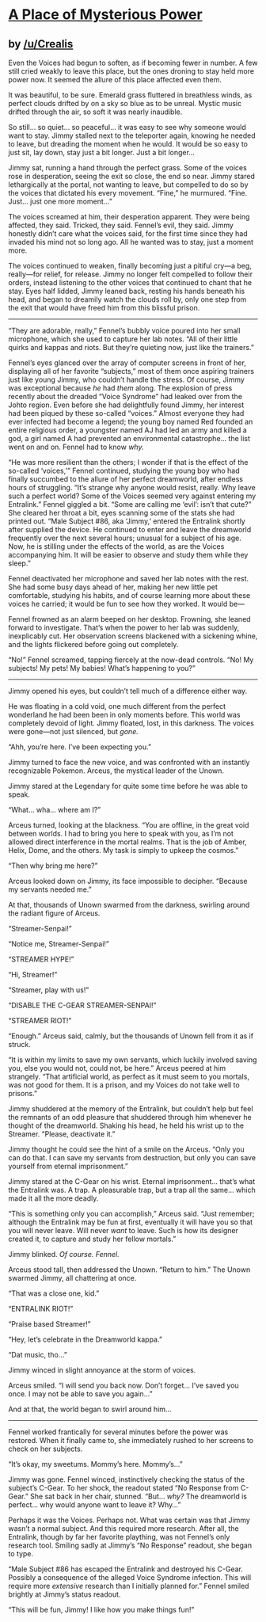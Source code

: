 # [A Place of Mysterious Power](http://www.reddit.com/r/twitchplayspokemon/comments/289f65/lore_a_place_of_mysterious_power_very_long/)
## by [/u/Crealis](http://www.reddit.com/user/Crealis)


Even the Voices had begun to soften, as if becoming fewer in number.  A few still cried weakly to leave this place, but the ones droning to stay held more power now.  It seemed the allure of this place affected even them.

It was beautiful, to be sure.  Emerald grass fluttered in breathless winds, as perfect clouds drifted by on a sky so blue as to be unreal.  Mystic music drifted through the air, so soft it was nearly inaudible.

So still… so quiet… so peaceful… it was easy to see why someone would want to stay.  Jimmy stalled next to the teleporter again, knowing he needed to leave, but dreading the moment when he would.  It would be so easy to just sit, lay down, stay just a bit longer. Just a bit longer…

Jimmy sat, running a hand through the perfect grass.  Some of the voices rose in desperation, seeing the exit so close, the end so near.  Jimmy stared lethargically at the portal, not wanting to leave, but compelled to do so by the voices that dictated his every movement.  “Fine,” he murmured. “Fine.  Just… just one more moment…”

The voices screamed at him, their desperation apparent.  They were being affected, they said. Tricked, they said.  Fennel’s evil, they said.  Jimmy honestly didn’t care what the voices said, for the first time since they had invaded his mind not so long ago.  All he wanted was to stay, just a moment more.

The voices continued to weaken, finally becoming just a pitiful cry—a beg, really—for relief, for release.  Jimmy no longer felt compelled to follow their orders, instead listening to the other voices that continued to chant that he stay.  Eyes half lidded, Jimmy leaned back, resting his hands beneath his head, and began to dreamily watch the clouds roll by, only one step from the exit that would have freed him from this blissful prison.

***

“They are adorable, really,” Fennel’s bubbly voice poured into her small microphone, which she used to capture her lab notes.  “All of their little quirks and kappas and riots. But they’re quieting now, just like the trainers.”

Fennel’s eyes glanced over the array of computer screens in front of her, displaying all of her favorite “subjects,” most of them once aspiring trainers just like young Jimmy, who couldn’t handle the stress.  Of course, Jimmy was exceptional because *he* had *them* along.  The explosion of press recently about the dreaded “Voice Syndrome” had leaked over from the Johto region.  Even before she had delightfully found Jimmy, her interest had been piqued by these so-called “voices.”  Almost everyone they had ever infected had become a legend; the young boy named Red founded an entire religious order, a youngster named AJ had led an army and killed a god, a girl named A had prevented an environmental catastrophe… the list went on and on.  Fennel had to know *why.*

“He was more resilient than the others; I wonder if that is the effect of the so-called ‘voices,’” Fennel continued, studying the young boy who had finally succumbed to the allure of her perfect dreamworld, after endless hours of struggling.  “It’s strange why anyone would resist, really.  Why leave such a perfect world?  Some of the Voices seemed very against entering my Entralink.”  Fennel giggled a bit.  “Some are calling me ‘evil’: isn’t that cute?”  She cleared her throat a bit, eyes scanning some of the stats she had printed out.  “Male Subject #86, aka ‘Jimmy,’ entered the Entralink shortly after supplied the device.  He continued to enter and leave the dreamworld frequently over the next several hours; unusual for a subject of his age.  Now, he is stilling under the effects of the world, as are the Voices accompanying him.  It will be easier to observe and study them while they sleep.”

Fennel deactivated her microphone and saved her lab notes with the rest.  She had some busy days ahead of her, making her new little pet comfortable, studying his habits, and of course learning more about these voices he carried; it would be fun to see how they worked. It would be—

Fennel frowned as an alarm beeped on her desktop.  Frowning, she leaned forward to investigate.  That’s when the power to her lab was suddenly, inexplicably cut.  Her observation screens blackened with a sickening whine, and the lights flickered before going out completely.

“No!” Fennel screamed, tapping fiercely at the now-dead controls.  “No! My subjects! My pets! My babies!  What’s happening to you?”

***

Jimmy opened his eyes, but couldn’t tell much of a difference either way.

He was floating in a cold void, one much different from the perfect wonderland he had been been in only moments before.  This world was completely devoid of light.  Jimmy floated, lost, in this darkness.  The voices were gone—not just silenced, but *gone.*

“Ahh, you’re here.  I’ve been expecting you.”

Jimmy turned to face the new voice, and was confronted with an instantly recognizable Pokemon.  Arceus, the mystical leader of the Unown.

Jimmy stared at the Legendary for quite some time before he was able to speak.

“What… wha… where am I?”

Arceus turned, looking at the blackness.  “You are offline, in the great void between worlds.  I had to bring you here to speak with you, as I’m not allowed direct interference in the mortal realms. That is the job of Amber, Helix, Dome, and the others.  My task is simply to upkeep the cosmos.”

“Then why bring me here?”

Arceus looked down on Jimmy, its face impossible to decipher.  “Because my servants needed me.”

At that, thousands of Unown swarmed from the darkness, swirling around the radiant figure of Arceus.

“Streamer-Senpai!”

“Notice me, Streamer-Senpai!”

“STREAMER HYPE!”

“Hi, Streamer!”

“Streamer, play with us!”

“DISABLE THE C-GEAR STREAMER-SENPAI!”

“STREAMER RIOT!”

“Enough.” Arceus said, calmly, but the thousands of Unown fell from it as if struck.

“It is within my limits to save my own servants, which luckily involved saving you, else you would not, could not, be here.”  Arceus peered at him strangely.  “That artificial world, as perfect as it must seem to you mortals, was not good for them.  It is a prison, and my Voices do not take well to prisons.”

Jimmy shuddered at the memory of the Entralink, but couldn’t help but feel the remnants of an odd pleasure that shuddered through him whenever he thought of the dreamworld.  Shaking his head, he held his wrist up to the Streamer.  “Please, deactivate it.”

Jimmy thought he could see the hint of a smile on the Arceus.  “Only you can do that.  I can save my servants from destruction, but only you can save yourself from eternal imprisonment.”

Jimmy stared at the C-Gear on his wrist.  Eternal imprisonment… that’s what the Entralink was.  A trap.  A pleasurable trap, but a trap all the same… which made it all the more deadly.

“This is something only you can accomplish,” Arceus said. “Just remember; although the Entralink may be fun at first, eventually it will have you so that you will never leave.  Will never *want* to leave.  Such is how its designer created it, to capture and study her fellow mortals.”

Jimmy blinked.  *Of course. Fennel.*

Arceus stood tall, then addressed the Unown.  “Return to him.” 
The Unown swarmed Jimmy, all chattering at once.

“That was a close one, kid.” 

“ENTRALINK RIOT!”

“Praise based Streamer!”

“Hey, let’s celebrate in the Dreamworld kappa.”

“Dat music, tho…”

Jimmy winced in slight annoyance at the storm of voices.

Arceus smiled.  “I will send you back now.  Don’t forget… I’ve saved you once.  I may not be able to save you again…”

And at that, the world began to swirl around him…

***

Fennel worked frantically for several minutes before the power was restored.  When it finally came to, she immediately rushed to her screens to check on her subjects.

“It’s okay, my sweetums.  Mommy’s here.  Mommy’s…”

Jimmy was gone.  Fennel winced, instinctively checking the status of the subject’s C-Gear.  To her shock, the readout stated “No Response from C-Gear.”  She sat back in her chair, stunned.  “But… *why?* The dreamworld is perfect… why would anyone want to leave it?  Why…”


Perhaps it was the Voices.  Perhaps not.  What was certain was that Jimmy wasn’t a normal subject.  And this required more research.  After all, the Entralink, though by far her favorite plaything, was not Fennel’s only research tool.  Smiling sadly at Jimmy’s “No Response” readout, she began to type.

“Male Subject #86 has escaped the Entralink and destroyed his C-Gear.  Possibly a consequence of the alleged Voice Syndrome infection.  This will require more *extensive* research than I initially planned for.”  Fennel smiled brightly at Jimmy’s status readout.

“This will be fun, Jimmy!  I like how you make things fun!”

